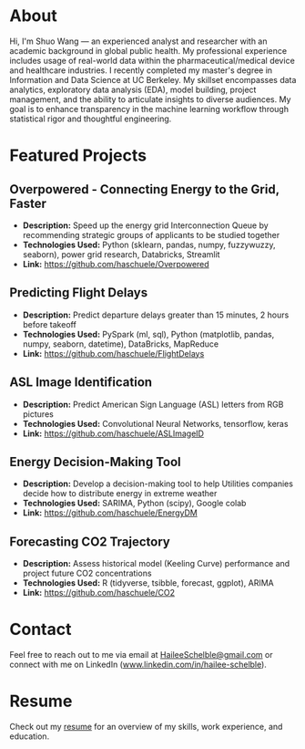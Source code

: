 # About

Hi, I'm Shuo Wang — an experienced analyst and researcher with an academic background in global public health. My professional experience includes usage of real-world data within the pharmaceutical/medical device and healthcare industries. I recently completed my master's degree in Information and Data Science at UC Berkeley. My skillset encompasses data analytics, exploratory data analysis (EDA), model building, project management, and the ability to articulate insights to diverse audiences. My goal is to enhance transparency in the machine learning workflow through statistical rigor and thoughtful engineering.


# Featured Projects

## Overpowered - Connecting Energy to the Grid, Faster
- **Description:** Speed up the energy grid Interconnection Queue by recommending strategic groups of applicants to be studied together
- **Technologies Used:** Python (sklearn, pandas, numpy, fuzzywuzzy, seaborn), power grid research, Databricks, Streamlit
- **Link:** https://github.com/haschuele/Overpowered

## Predicting Flight Delays
- **Description:** Predict departure delays greater than 15 minutes, 2 hours before takeoff
- **Technologies Used:** PySpark (ml, sql), Python (matplotlib, pandas, numpy, seaborn, datetime), DataBricks, MapReduce
- **Link:** https://github.com/haschuele/FlightDelays

## ASL Image Identification
- **Description:** Predict American Sign Language (ASL) letters from RGB pictures
- **Technologies Used:** Convolutional Neural Networks, tensorflow, keras
- **Link:** https://github.com/haschuele/ASLImageID

## Energy Decision-Making Tool
- **Description:** Develop a decision-making tool to help Utilities companies decide how to distribute energy in extreme weather
- **Technologies Used:** SARIMA, Python (scipy), Google colab
- **Link:** https://github.com/haschuele/EnergyDM

## Forecasting CO2 Trajectory 
- **Description:** Assess historical model (Keeling Curve) performance and project future CO2 concentrations
- **Technologies Used:** R (tidyverse, tsibble, forecast, ggplot), ARIMA
- **Link:** https://github.com/haschuele/CO2


# Contact

Feel free to reach out to me via email at HaileeSchelble@gmail.com or connect with me on LinkedIn (www.linkedin.com/in/hailee-schelble).

# Resume

Check out my [resume](https://github.com/haschuele/Resume/blob/main/Hailee_Schelble_Resume.pdf) for an overview of my skills, work experience, and education.
